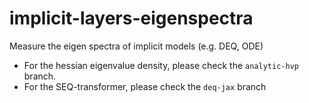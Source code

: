 # implicit-layers-eigenspectra
Measure the eigen spectra of implicit models (e.g. DEQ, ODE)

- For the hessian eigenvalue density, please check the `analytic-hvp` branch.
- For the SEQ-transformer, please check the `deq-jax` branch
